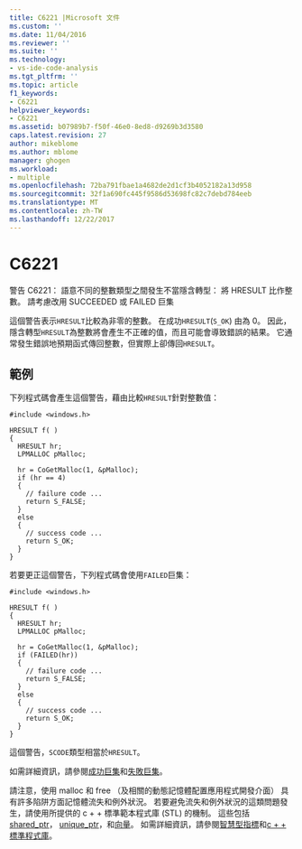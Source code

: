 ```yaml
---
title: C6221 |Microsoft 文件
ms.custom: ''
ms.date: 11/04/2016
ms.reviewer: ''
ms.suite: ''
ms.technology:
- vs-ide-code-analysis
ms.tgt_pltfrm: ''
ms.topic: article
f1_keywords:
- C6221
helpviewer_keywords:
- C6221
ms.assetid: b07989b7-f50f-46e0-8ed8-d9269b3d3580
caps.latest.revision: 27
author: mikeblome
ms.author: mblome
manager: ghogen
ms.workload:
- multiple
ms.openlocfilehash: 72ba791fbae1a4682de2d1cf3b4052182a13d958
ms.sourcegitcommit: 32f1a690fc445f9586d53698fc82c7debd784eeb
ms.translationtype: MT
ms.contentlocale: zh-TW
ms.lasthandoff: 12/22/2017
---
```

# <a name="c6221"></a>C6221
警告 C6221： 語意不同的整數類型之間發生不當隱含轉型： 將 HRESULT 比作整數。 請考慮改用 SUCCEEDED 或 FAILED 巨集  
  
 這個警告表示`HRESULT`比較為非零的整數。 在成功`HRESULT`(`S_OK`) 由為 0。 因此，隱含轉型`HRESULT`為整數將會產生不正確的值，而且可能會導致錯誤的結果。 它通常發生錯誤地預期函式傳回整數，但實際上卻傳回`HRESULT`。  
  
## <a name="example"></a>範例  
 下列程式碼會產生這個警告，藉由比較`HRESULT`針對整數值：  
  
```  
#include <windows.h>  
  
HRESULT f( )  
{  
  HRESULT hr;  
  LPMALLOC pMalloc;  
  
  hr = CoGetMalloc(1, &pMalloc);  
  if (hr == 4)  
  {  
    // failure code ...  
    return S_FALSE;  
  }  
  else  
  {  
    // success code ...  
    return S_OK;  
  }  
}  
```  
  
 若要更正這個警告，下列程式碼會使用`FAILED`巨集：  
  
```  
#include <windows.h>  
  
HRESULT f( )  
{  
  HRESULT hr;  
  LPMALLOC pMalloc;  
  
  hr = CoGetMalloc(1, &pMalloc);  
  if (FAILED(hr))  
  {  
    // failure code ...  
    return S_FALSE;  
  }  
  else  
  {  
    // success code ...  
    return S_OK;  
  }  
}  
```  
  
 這個警告，`SCODE`類型相當於`HRESULT`。  
  
 如需詳細資訊，請參閱[成功巨集](http://go.microsoft.com/fwlink/?LinkId=92738)和[失敗巨集](http://go.microsoft.com/fwlink/?LinkId=180875)。  
  
 請注意，使用 malloc 和 free （及相關的動態記憶體配置應用程式開發介面） 具有許多陷阱方面記憶體流失和例外狀況。 若要避免流失和例外狀況的這類問題發生，請使用所提供的 c + + 標準範本程式庫 (STL) 的機制。 這些包括[shared_ptr](/cpp/standard-library/shared-ptr-class)， [unique_ptr](/cpp/standard-library/unique-ptr-class)，和[向量](/cpp/standard-library/vector)。 如需詳細資訊，請參閱[智慧型指標](/cpp/cpp/smart-pointers-modern-cpp)和[c + + 標準程式庫](/cpp/standard-library/cpp-standard-library-reference)。